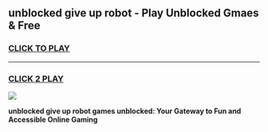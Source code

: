 
## unblocked give up robot - Play Unblocked Gmaes & Free
<h3>
<a href="https://news.freeplayer.one?title=unblocked_give_up_robot&ref=16F">CLICK TO PLAY</a></h3>
<hr>

<h3>
<a href="https://news.freeplayer.one?title=unblocked_give_up_robot&ref=16F">CLICK 2 PLAY</a>
  
</h3>

<a href="https://news.freeplayer.one?title=unblocked_give_up_robot&ref=16F/"><img src="https://clearcache.store/games.png"></a>


**unblocked give up robot games unblocked: Your Gateway to Fun and Accessible Online Gaming**
